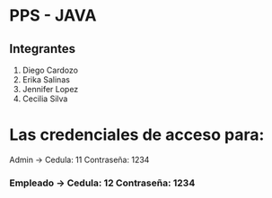 # PPS - JAVA

## Integrantes

1. Diego Cardozo
2. Erika Salinas
3. Jennifer Lopez
4. Cecilia Silva

# Las credenciales de acceso para:
Admin -> Cedula: 11  Contraseña: 1234
### Empleado -> Cedula: 12  Contraseña: 1234
